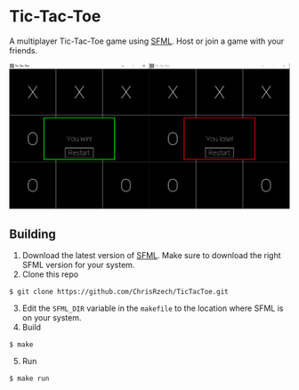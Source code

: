 # Tic-Tac-Toe
A multiplayer Tic-Tac-Toe game using [SFML](https://www.sfml-dev.org/). Host or join a game with your friends.

![Game result](.github/win_lose.png)

## Building
1. Download the latest version of [SFML](https://www.sfml-dev.org/download.php). Make sure to download the right SFML version for your system.
2. Clone this repo
```
$ git clone https://github.com/ChrisRzech/TicTacToe.git
```
3. Edit the `SFML_DIR` variable in the `makefile` to the location where SFML is on your system.
4. Build
```
$ make
```
5. Run
```
$ make run
```